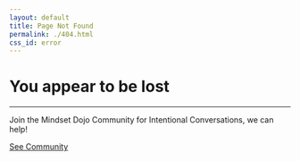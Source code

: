 ```yaml
---
layout: default
title: Page Not Found
permalink: ./404.html
css_id: error
---
```


<h1>You appear to be lost</h1>
<hr>
<p>Join the Mindset Dojo Community for Intentional Conversations, we can help!</p>
<div class="md-cta-group">
    <a href="./community">See Community</a>
</div>